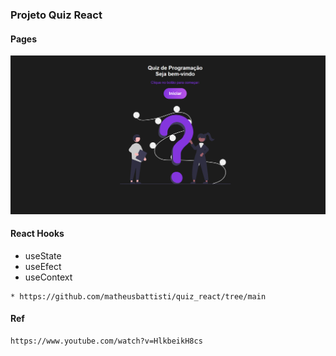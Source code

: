 ### Projeto Quiz React

#### Pages

<img src="./screens/page1.png" alt="">

#### React Hooks
* useState
* useEfect
* useContext

```
* https://github.com/matheusbattisti/quiz_react/tree/main
```

#### Ref
```
https://www.youtube.com/watch?v=HlkbeikH8cs
```